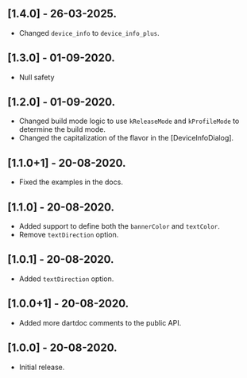 ## [1.4.0] - 26-03-2025.

- Changed `device_info` to `device_info_plus`.

## [1.3.0] - 01-09-2020.

- Null safety

## [1.2.0] - 01-09-2020.

- Changed build mode logic to use `kReleaseMode` and `kProfileMode` to determine the build mode.
- Changed the capitalization of the flavor in the [DeviceInfoDialog].

## [1.1.0+1] - 20-08-2020.

- Fixed the examples in the docs.

## [1.1.0] - 20-08-2020.

- Added support to define both the `bannerColor` and `textColor`.
- Remove `textDirection` option.

## [1.0.1] - 20-08-2020.

- Added `textDirection` option.

## [1.0.0+1] - 20-08-2020.

- Added more dartdoc comments to the public API.

## [1.0.0] - 20-08-2020.

- Initial release.
